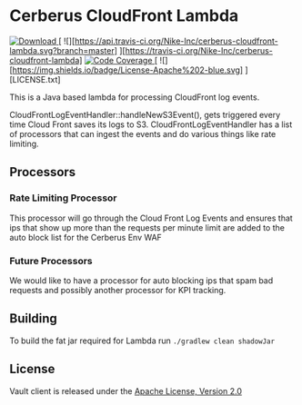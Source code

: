 # Cerberus CloudFront Lambda

[ ![Download](https://api.bintray.com/packages/nike/maven/cerberus-cloudfront-lambda/images/download.svg) ](https://bintray.com/nike/maven/cerberus-cloudfront-lambda/_latestVersion)
[ ![][https://api.travis-ci.org/Nike-Inc/cerberus-cloudfront-lambda.svg?branch=master] ][https://travis-ci.org/Nike-Inc/cerberus-cloudfront-lambda]
[ ![Code Coverage](https://img.shields.io/codecov/c/github/Nike-Inc/cerberus-cloudfront-lambda/master.svg) ](https://codecov.io/github/Nike-Inc/cerberus-cloudfront-lambda?branch=master)
[ ![][https://img.shields.io/badge/License-Apache%202-blue.svg] ][LICENSE.txt]

This is a Java based lambda for processing CloudFront log events.

CloudFrontLogEventHandler::handleNewS3Event(), gets triggered every time Cloud Front saves its logs to S3.
CloudFrontLogEventHandler has a list of processors that can ingest the events and do various things like rate limiting.

## Processors

### Rate Limiting Processor
This processor will go through the Cloud Front Log Events and ensures that ips that show up more than the requests per minute limit are added to the auto block list for the Cerberus Env WAF

### Future Processors
We would like to have a processor for auto blocking ips that spam bad requests and possibly another processor for KPI tracking.

## Building

To build the fat jar required for Lambda run `./gradlew clean shadowJar`

## License

Vault client is released under the [Apache License, Version 2.0](http://www.apache.org/licenses/LICENSE-2.0)